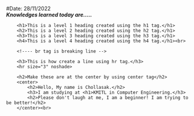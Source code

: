 #Date: 28/11/2022</br>
***Knowledges learned today are.....***</br>

        <h1>This is a level 1 heading created using the h1 tag.</h1>
        <h2>This is a level 2 heading created using the h2 tag.</h1>
        <h3>This is a level 3 heading created using the h3 tag.</h1>
        <h4>This is a level 4 heading created using the h4 tag.</h1><br>
        
        <!---- br tag is breaking line -->

        <h3>This is how create a line using hr tag.</h3>   
        <hr size="3" noshade>

        <h2>Make these are at the center by using center tag</h2>
        <center>
            <h2>Hello, My name is Chollasak.</h2>
            <h3>I am studying at <h1>KMITL in Computer Engineering.</h3>
            <h2>Please don't laugh at me, I am a beginner! I am trying to be better!</h2>
        </center><br>

